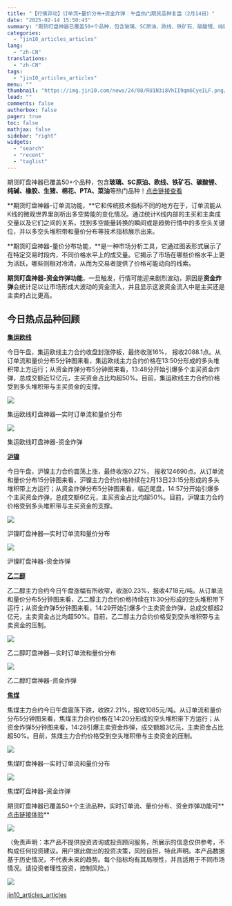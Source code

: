 ```yaml
---
title: "【行情异动】订单流+量价分布+资金炸弹：午盘热门期货品种复盘（2月14日）"
date: "2025-02-14 15:50:43"
summary: "期货盯盘神器已覆盖50+个品种，包含玻璃、SC原油、欧线、铁矿石、碳酸锂、纯碱、橡胶、生猪、棉花、P..."
categories:
  - "jin10_articles_articles"
lang:
  - "zh-CN"
translations:
  - "zh-CN"
tags:
  - "jin10_articles_articles"
menu: ""
thumbnail: "https://img.jin10.com/news/24/08/RU1N3i8VhII9qm6CyeILF.png/lite"
lead: ""
comments: false
authorbox: false
pager: true
toc: false
mathjax: false
sidebar: "right"
widgets:
  - "search"
  - "recent"
  - "taglist"
---
```


期货盯盘神器已覆盖50+个品种，包含**玻璃、SC原油、欧线、铁矿石、碳酸锂、纯碱、橡胶、生猪、棉花、PTA、菜油**等热门品种！[点击链接查看](https://qihuo.jin10.com/vip/watch/index.html#/intro)

**期货盯盘神器-订单流功能，**它和传统技术指标不同的地方在于，订单流能从K线的微观世界里剖析出多空势能的变化情况。通过统计K线内部的主买和主卖成交量以及它们之间的关系，找到多空能量转换的瞬间或是趋势行情中的多空头关键位，并以多空头堆积带和量价分布等技术指标展示出来。

**期货盯盘神器-量价分布功能，**是一种市场分析工具，它通过图表形式展示了在特定交易时段内，不同价格水平上的成交量。它揭示了市场在哪些价格水平上更为活跃，哪些则相对冷清，从而为交易者提供了价格可能动向的线索。

**期货盯盘神器-资金炸弹功能**，一旦触发，行情可能迎来剧烈波动，原因是**资金炸弹**会统计足以让市场形成大波动的资金流入，并且显示这波资金流入中是主买还是主卖的占比更高。

今日热点品种回顾
--------

**[集运欧线](https://qihuo.jin10.com/vip/watch/index.html?v=1109&group_id=qh_ec_monitor#/desktop)**

今日午盘，集运欧线主力合约收盘封涨停板，最终收涨16%， 报收2088.1点。从订单流和量价分布5分钟图来看，集运欧线主力合约价格在13:50分形成的多头堆积带上方运行；从资金炸弹分布5分钟图来看，13:48分开始引爆多个主买资金炸弹，总成交额近12亿元，主买资金占比均超50%。目前，集运欧线主力合约价格受到多头堆积带与主买资金的支撑。

![](https://img.jin10.com/news/25/02/Fy8ABPOpG3urDvOXQKQDq.png)

集运欧线盯盘神器—实时订单流和量价分布



![](https://img.jin10.com/news/25/02/w2OjzdGXvuYJiTJBaL7pg.png)

集运欧线盯盘神器-资金炸弹


**[沪镍](https://qihuo.jin10.com/vip/watch/index.html?v=1109&group_id=qh_cf_monitor#/desktop)**

今日午盘，沪镍主力合约震荡上涨，最终收涨0.27%， 报收124690点。从订单流和量价分布15分钟图来看，沪镍主力合约价格持续在2月13日23:15分形成的多头堆积带上方运行；从资金炸弹分布5分钟图来看，临近尾盘，14:57分开始引爆多个主买资金炸弹，总成交额6亿元，主买资金占比均超50%。目前，沪镍主力合约价格受到多头堆积带与主买资金的支撑。

![](https://img.jin10.com/news/25/02/VaGB5_hBC-NrwSnvdyItm.png)

沪镍盯盘神器—实时订单流和量价分布



![](https://img.jin10.com/news/25/02/uiEteesBvNdvvS5l9ux3C.png)

沪镍盯盘神器-资金炸弹


**[乙二醇](https://qihuo.jin10.com/vip/watch/index.html?v=1109&group_id=qh_eg_monitor#/desktop)**

乙二醇主力合约今日午盘涨幅有所收窄，收涨0.23%，报收4718元/吨。从订单流和量价分布5分钟图来看，乙二醇主力合约价格持续在11:30分形成的空头堆积带下运行；从资金炸弹5分钟图来看，14:29开始引爆多个主卖资金炸弹，总成交额超2亿元，主卖资金占比均超50%。目前，乙二醇主力合约价格受到空头堆积带与主卖资金的压制。

![](https://img.jin10.com/news/25/02/FMk_QXJncRfV9vkOGYoPs.png)

乙二醇盯盘神器—实时订单流和量价分布



![](https://img.jin10.com/news/25/02/YiT8fjOWYx4pWOXgKA5te.png)

乙二醇盯盘神器-资金炸弹


**[焦煤](https://qihuo.jin10.com/vip/watch/index.html?v=1109&group_id=qh_jm_monitor#/desktop)**

焦煤主力合约今日午盘震荡下跌，收跌2.21%，报收1085元/吨。从订单流和量价分布5分钟图来看，焦煤主力合约价格在14:20分形成的空头堆积带下方运行；从资金炸弹5分钟图来看，14:28引爆主卖资金炸弹，成交额超3亿元，主卖资金占比超50%。目前，焦煤主力合约价格受到空头堆积带与主卖资金的压制。

![](https://img.jin10.com/news/25/02/RJezb7-WUZh_3KD77uFCn.png)

焦煤盯盘神器—实时订单流和量价分布



![](https://img.jin10.com/news/25/02/fgkBeyPD6VrDfOnIoucb7.png)

焦煤盯盘神器-资金炸弹


期货盯盘神器已覆盖50+个主流品种，实时订单流、量价分布、资金炸弹功能可**[点击链接体验](https://qihuo.jin10.com/vip/watch/index.html?group_id=qh_cu_monitor&from=jin10web&t=1717408598919#/intro)**

![](https://img.jin10.com/news/24/12/1gGy8uHePGRVb0go1aXla.png)




（免责声明：本产品不提供投资咨询或投资顾问服务，所展示的信息仅供参考，不构成任何投资建议。用户据此做出的投资决策，风险自担，特此声明。本产品数据基于历史情况，不代表未来的趋势。每个指标均有其局限性，并且适用于不同市场情况。请投资者理性投资，控制风险。）

[![](https://cdn-news.jin10.com/91d4ef4c-7a4b-48be-a8cb-1deee592fb6a.png)](https://work.weixin.qq.com/ca/cawcde09b7dcd64428 "打开")

[jin10_articles_articles](https://xnews.jin10.com/details/163267)
